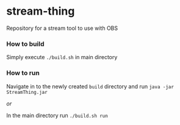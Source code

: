 # stream-thing
Repository for a stream tool to use with OBS

### How to build
Simply execute `./build.sh` in main directory

### How to run
Navigate in to the newly created `build` directory and run `java -jar StreamThing.jar`

_or_

In the main directory run `./build.sh run`
